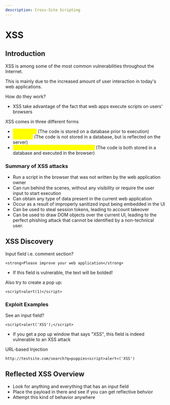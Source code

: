 ```yaml
---
description: Cross-Site Scripting
---
```


# XSS

## Introduction

XSS is among some of the most common vulnerabilities throughout the Internet.

This is mainly due to the increased amount of user interaction in today's web applications.

How do they work?

* XSS take advantage of the fact that web apps execute scripts on users' browsers

XSS comes in three different forms

* <mark style="color:yellow;">Stored XSS</mark> (The code is stored on a database prior to execution)
* <mark style="color:yellow;">Reflected</mark> (The code is not stored in a database, but is reflected on the server)
* <mark style="color:yellow;">Document-Object Model (DOM)-Based</mark> (The code is both stored in a database and executed in the browser)

### Summary of XSS attacks

* Run a script in the browser that was not written by the web application owner
* Can run behind the scenes, without any visibility or require the user input to start execution
* Can obtain any type of data present in the current web application
* Occur as a result of improperly sanitized input being embedded in the UI
* Can be used to steal session tokens, leading to account takeover
* Can be used to draw DOM objects over the current UI, leading to the perfect phishing attack that cannot be identified by a non-technical user.

## XSS Discovery

Input field i.e. comment section?

```
<strong>Please improve your web application</strong>
```

* If this field is vulnerable, the text will be bolded!

Also try to create a pop up:

```
<script>alert(1)</script>
```

### Exploit Examples

See an input field?

```
<script>alert('XSS');</script>
```

* If you get a pop up window that says "XSS", this field is indeed vulnerable to an XSS attack

URL-based Injection

```
http://testsite.com/search?q=puppies<script>alert<('XSS')
```

## Reflected XSS Overview

* Look for anything and everything that has an input field
* Place the payload in there and see if you can get reflective behvior
* Attempt this kind of behavior anywhere



